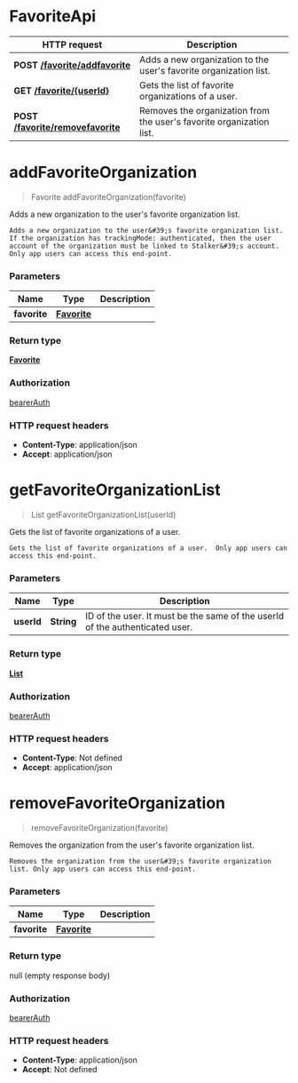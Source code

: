 # FavoriteApi

HTTP request | Description
------------- | -------------
**POST** [**/favorite/addfavorite**](FavoriteApi.md#addFavoriteOrganization) | Adds a new organization to the user&#39;s favorite organization list.
**GET** [**/favorite/{userId}**](FavoriteApi.md#getFavoriteOrganizationList) | Gets the list of favorite organizations of a user.
**POST** [**/favorite/removefavorite**](FavoriteApi.md#removeFavoriteOrganization) | Removes the organization from the user&#39;s favorite organization list.


<a name="addFavoriteOrganization"></a>
# **addFavoriteOrganization**
> Favorite addFavoriteOrganization(favorite)

Adds a new organization to the user&#39;s favorite organization list.

    Adds a new organization to the user&#39;s favorite organization list. If the organization has trackingMode: authenticated, then the user account of the organization must be linked to Stalker&#39;s account. Only app users can access this end-point.

### Parameters

Name | Type | Description 
------------- | ------------- | -------------
 **favorite** | [**Favorite**](/restapi/model/Favorite.md)|  |

### Return type

[**Favorite**](/restapi/model/Favorite.md)

### Authorization

[bearerAuth](../documentazione.md#bearerAuth)

### HTTP request headers

- **Content-Type**: application/json
- **Accept**: application/json

<a name="getFavoriteOrganizationList"></a>
# **getFavoriteOrganizationList**
> List getFavoriteOrganizationList(userId)

Gets the list of favorite organizations of a user.

    Gets the list of favorite organizations of a user.  Only app users can access this end-point.

### Parameters

Name | Type | Description 
------------- | ------------- | -------------
 **userId** | **String**| ID of the user. It must be the same of the userId of the authenticated user.

### Return type

[**List**](/restapi/model/Organization.md)

### Authorization

[bearerAuth](../documentazione.md#bearerAuth)

### HTTP request headers

- **Content-Type**: Not defined
- **Accept**: application/json

<a name="removeFavoriteOrganization"></a>
# **removeFavoriteOrganization**
> removeFavoriteOrganization(favorite)

Removes the organization from the user&#39;s favorite organization list.

    Removes the organization from the user&#39;s favorite organization list. Only app users can access this end-point.

### Parameters

Name | Type | Description 
------------- | ------------- | -------------
 **favorite** | [**Favorite**](/restapi/model/Favorite.md)|  |

### Return type

null (empty response body)

### Authorization

[bearerAuth](../documentazione.md#bearerAuth)

### HTTP request headers

- **Content-Type**: application/json
- **Accept**: Not defined

